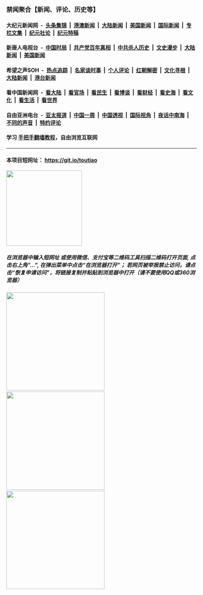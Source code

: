 ### 禁闻聚合【新闻、评论、历史等】

#### 大纪元新闻网 &nbsp;-&nbsp; [头条集锦](indexes/E头条集锦.md?t=03141431) &nbsp;|&nbsp; [港澳新闻](indexes/E港澳新闻.md?t=03141431)  &nbsp;|&nbsp; [大陆新闻](indexes/E大陆新闻.md?t=03141431) &nbsp;|&nbsp; [美国新闻](indexes/E美国新闻.md?t=03141431) &nbsp;|&nbsp; [国际新闻](indexes/E国际新闻.md?t=03141431) &nbsp;|&nbsp; [专栏文集](indexes/E专栏文集.md?t=03141431) &nbsp;|&nbsp; [纪元社论](indexes/E纪元社论.md?t=03141431) &nbsp;|&nbsp; [纪元特稿](indexes/E纪元特稿.md?t=03141431) 

#### 新唐人电视台 &nbsp;-&nbsp; [中国时局](indexes/N中国时局.md?t=03141431) &nbsp;|&nbsp; [共产党百年真相](indexes/N共产党百年真相.md?t=03141431) &nbsp;|&nbsp; [中共杀人历史](indexes/N中共杀人历史.md?t=03141431) &nbsp;|&nbsp; [文史漫步](indexes/N文史漫步.md?t=03141431) &nbsp;|&nbsp; [大陆新闻](indexes/N大陆新闻.md?t=03141431) &nbsp;|&nbsp; [美国新闻](indexes/N美国新闻.md?t=03141431)

#### 希望之声SOH &nbsp;-&nbsp; [热点追踪](indexes/H热点追踪.md?t=03141431) &nbsp;|&nbsp; [名家谈时事](indexes/H名家谈时事.md?t=03141431) &nbsp;|&nbsp; [个人评论](indexes/H个人评论.md?t=03141431)  &nbsp;|&nbsp; [红朝解密](indexes/H红朝解密.md?t=03141431) &nbsp;|&nbsp; [文化寻根](indexes/H文化寻根.md?t=03141431) &nbsp;|&nbsp; [大陆新闻](indexes/H大陆新闻.md?t=03141431) &nbsp;|&nbsp; [港台新闻](indexes/H港台新闻.md?t=03141431)

#### 看中国新闻网 &nbsp;-&nbsp; [看大陆](indexes/S看大陆.md?t=03141431) &nbsp;|&nbsp; [看官场](indexes/S看官场.md?t=03141431) &nbsp;|&nbsp; [看民生](indexes/S看民生.md?t=03141431)  &nbsp;|&nbsp; [看博谈](indexes/S看博谈.md?t=03141431) &nbsp;|&nbsp; [看财经](indexes/S看财经.md?t=03141431) &nbsp;|&nbsp; [看史海](indexes/S看史海.md?t=03141431) &nbsp;|&nbsp; [看文化](indexes/S看文化.md?t=03141431) &nbsp;|&nbsp; [看生活](indexes/S看生活.md?t=03141431) &nbsp;|&nbsp; [看世界](indexes/S看世界.md?t=03141431)

#### 自由亚洲电台 &nbsp;-&nbsp; [亚太报道](indexes/R亚太报道.md?t=03141431) &nbsp;|&nbsp; [中国一周](indexes/R中国一周.md?t=03141431) &nbsp;|&nbsp; [中国透视](indexes/R中国透视.md?t=03141431)  &nbsp;|&nbsp; [国际视角](indexes/R国际视角.md?t=03141431) &nbsp;|&nbsp; [夜话中南海](indexes/R夜话中南海.md?t=03141431) &nbsp;|&nbsp; [不同的声音](indexes/R不同的声音.md?t=03141431) &nbsp;|&nbsp; [特约评论](indexes/R特约评论.md?t=03141431)

#### 学习 [手把手翻墙教程](https://github.com/gfw-breaker/guides/wiki)，自由浏览互联网

----

#### 本项目短网址： https://git.io/toutiao
<img src="https://raw.githubusercontent.com/gfw-breaker/banned-news/master/scripts/img/qr.png" width="200px"/>  

##### 在浏览器中输入短网址 或使用微信、支付宝等二维码工具扫描二维码打开页面, 点击右上角"...", 在弹出菜单中点击“在浏览器打开”； 若网页被举报禁止访问，请点击“恢复申请访问”，将链接复制并粘贴到浏览器中打开（请不要使用QQ或360浏览器）

<img src="https://raw.githubusercontent.com/gfw-breaker/banned-news/master/scripts/img/1.png" width="260px"/> &nbsp; <img src="https://raw.githubusercontent.com/gfw-breaker/banned-news/master/scripts/img/2.png" width="260px"/> &nbsp; <img src="https://raw.githubusercontent.com/gfw-breaker/banned-news/master/scripts/img/3.png" width="260px"/>
